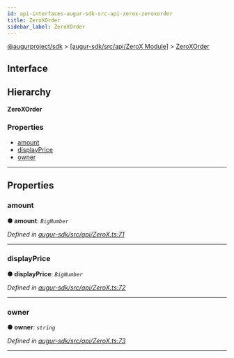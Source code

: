 ```yaml
---
id: api-interfaces-augur-sdk-src-api-zerox-zeroxorder
title: ZeroXOrder
sidebar_label: ZeroXOrder
---
```


[@augurproject/sdk](api-readme.md) > [[augur-sdk/src/api/ZeroX Module]](api-modules-augur-sdk-src-api-zerox-module.md) > [ZeroXOrder](api-interfaces-augur-sdk-src-api-zerox-zeroxorder.md)

## Interface

## Hierarchy

**ZeroXOrder**

### Properties

* [amount](api-interfaces-augur-sdk-src-api-zerox-zeroxorder.md#amount)
* [displayPrice](api-interfaces-augur-sdk-src-api-zerox-zeroxorder.md#displayprice)
* [owner](api-interfaces-augur-sdk-src-api-zerox-zeroxorder.md#owner)

---

## Properties

<a id="amount"></a>

###  amount

**● amount**: *`BigNumber`*

*Defined in [augur-sdk/src/api/ZeroX.ts:71](https://github.com/AugurProject/augur/blob/0787bf1a23/packages/augur-sdk/src/api/ZeroX.ts#L71)*

___
<a id="displayprice"></a>

###  displayPrice

**● displayPrice**: *`BigNumber`*

*Defined in [augur-sdk/src/api/ZeroX.ts:72](https://github.com/AugurProject/augur/blob/0787bf1a23/packages/augur-sdk/src/api/ZeroX.ts#L72)*

___
<a id="owner"></a>

###  owner

**● owner**: *`string`*

*Defined in [augur-sdk/src/api/ZeroX.ts:73](https://github.com/AugurProject/augur/blob/0787bf1a23/packages/augur-sdk/src/api/ZeroX.ts#L73)*

___

